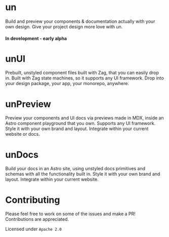 # un

Build and preview your components & documentation actually with your own design. Give your project design more love with un.

#### In development - early alpha

# unUI

Prebuilt, unstyled component files built with Zag, that you can easily drop in. Built with Zag state machines, so it supports any UI framework. Drop into your design package, your app, your monorepo, anywhere.

# unPreview

Preview your components and UI docs via previews made in MDX, inside an Astro component playground that you own. Supports any UI framework. Style it with your own brand and layout. Integrate within your current website or docs.

# unDocs

Build your docs in an Astro site, using unstyled docs primitives and schemas with all the functionality built in. Style it with your own brand and layout. Integrate within your current website.

# Contributing

Please feel free to work on some of the issues and make a PR! Contributions are appreciated.

Licensed under `Apache 2.0`
